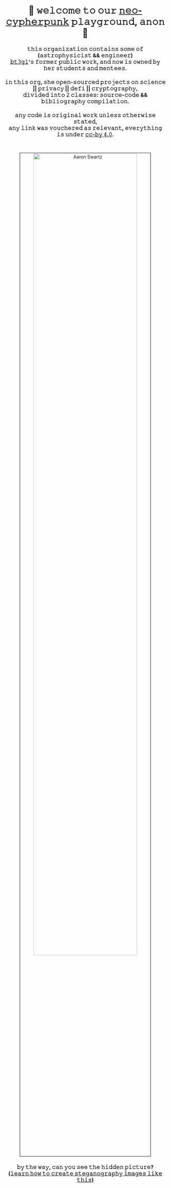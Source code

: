 
<h1 align="center">
<b>👾   𝚠𝚎𝚕𝚌𝚘𝚖𝚎 𝚝𝚘 𝚘𝚞𝚛 <a href="https://github.com/go-outside-labs/neo-cypherpunk-toolkit/tree/main">𝚗𝚎𝚘-𝚌𝚢𝚙𝚑𝚎𝚛𝚙𝚞𝚗𝚔</a> 𝚙𝚕𝚊𝚢𝚐𝚛𝚘𝚞𝚗𝚍, 𝚊𝚗𝚘𝚗 👾</b>
</h1>

<h3 align="center">
𝚝𝚑𝚒𝚜 𝚘𝚛𝚐𝚊𝚗𝚒𝚣𝚊𝚝𝚒𝚘𝚗 𝚌𝚘𝚗𝚝𝚊𝚒𝚗𝚜 𝚜𝚘𝚖𝚎 𝚘𝚏 (𝚊𝚜𝚝𝚛𝚘𝚙𝚑𝚢𝚜𝚒𝚌𝚒𝚜𝚝 && 𝚎𝚗𝚐𝚒𝚗𝚎𝚎𝚛)<br>
<a href="https://github.com/mia-stein">𝚋𝚝𝟹𝚐𝚕</a>'𝚜 𝚏𝚘𝚛𝚖𝚎𝚛 𝚙𝚞𝚋𝚕𝚒𝚌 𝚠𝚘𝚛𝚔, 𝚊𝚗𝚍 𝚗𝚘𝚠 𝚒𝚜 𝚘𝚠𝚗𝚎𝚍 𝚋𝚢 𝚑𝚎𝚛 𝚜𝚝𝚞𝚍𝚎𝚗𝚝𝚜 𝚊𝚗𝚍 𝚖𝚎𝚗𝚝𝚎𝚎𝚜.

  
<h3 align="center">
𝚒𝚗 𝚝𝚑𝚒𝚜 𝚘𝚛𝚐, 𝚜𝚑𝚎 𝚘𝚙𝚎𝚗-𝚜𝚘𝚞𝚛𝚌𝚎𝚍 𝚙𝚛𝚘𝚓𝚎𝚌𝚝𝚜 𝚘𝚗 𝚜𝚌𝚒𝚎𝚗𝚌𝚎 || 𝚙𝚛𝚒𝚟𝚊𝚌𝚢 || 𝚍𝚎𝚏𝚒 || 𝚌𝚛𝚢𝚙𝚝𝚘𝚐𝚛𝚊𝚙𝚑𝚢, <br>
  𝚍𝚒𝚟𝚒𝚍𝚎𝚍 𝚒𝚗𝚝𝚘 𝟸 𝚌𝚕𝚊𝚜𝚜𝚎𝚜: 𝚜𝚘𝚞𝚛𝚌𝚎-𝚌𝚘𝚍𝚎 && 𝚋𝚒𝚋𝚕𝚒𝚘𝚐𝚛𝚊𝚙𝚑𝚢 𝚌𝚘𝚖𝚙𝚒𝚕𝚊𝚝𝚒𝚘𝚗.
</h3>

<h3 align="center">
  𝚊𝚗𝚢 𝚌𝚘𝚍𝚎 𝚒𝚜 𝚘𝚛𝚒𝚐𝚒𝚗𝚊𝚕 𝚠𝚘𝚛𝚔 𝚞𝚗𝚕𝚎𝚜𝚜 𝚘𝚝𝚑𝚎𝚛𝚠𝚒𝚜𝚎 𝚜𝚝𝚊𝚝𝚎𝚍, <br>
  𝚊𝚗𝚢 𝚕𝚒𝚗𝚔 𝚠𝚊𝚜 𝚟𝚘𝚞𝚌𝚑𝚎𝚛𝚎𝚍 𝚊𝚜 𝚛𝚎𝚕𝚎𝚟𝚊𝚗𝚝, 
  𝚎𝚟𝚎𝚛𝚢𝚝𝚑𝚒𝚗𝚐 𝚒𝚜 𝚞𝚗𝚍𝚎𝚛 <a href="https://creativecommons.org/licenses/by/4.0/">𝚌𝚌-𝚋𝚢 𝟺.𝟶</a>.
</h3>

<br>

<p align="center">
<img src="https://user-images.githubusercontent.com/1130416/169349926-48c04c6f-cb1c-4e2f-994a-ce33ce4a8cd5.png" width="80%" align="center" style="padding:1px;border:1px solid black;" title="Aaron Swartz"/>
<h3 align="center">𝚋𝚢 𝚝𝚑𝚎 𝚠𝚊𝚢, 𝚌𝚊𝚗 𝚢𝚘𝚞 𝚜𝚎𝚎 𝚝𝚑𝚎 𝚑𝚒𝚍𝚍𝚎𝚗 𝚙𝚒𝚌𝚝𝚞𝚛𝚎?
<br>
<a href="https://github.com/go-outside-labs/metaverse-py">(𝚕𝚎𝚊𝚛𝚗 𝚑𝚘𝚠 𝚝𝚘 𝚌𝚛𝚎𝚊𝚝𝚎 𝚜𝚝𝚎𝚐𝚊𝚗𝚘𝚐𝚛𝚊𝚙𝚑𝚢 𝚒𝚖𝚊𝚐𝚎𝚜 𝚕𝚒𝚔𝚎 𝚝𝚑𝚒𝚜)</a>
</h3>

<br>
